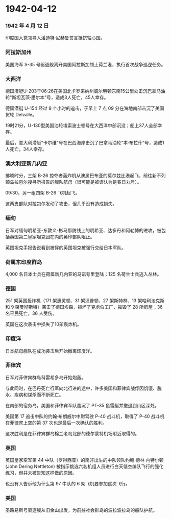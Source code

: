 # 1942-04-12

### 1942 年 4 月 12 日

印度国大党领导人潘迪特·尼赫鲁誓言抵抗轴心国。

### 阿拉斯加州

美国海军 S-35 号驱逐舰离开美国阿拉斯加领土荷兰港，执行首次战争巡逻任务。

### 大西洋

德国潜艇U-203于06:26在美国北卡罗来纳州威尔明顿东南15公里处击沉巴拿马油轮"斯坦瓦茨·墨尔本"号，造成3人死亡，45人幸存。

德国潜艇 U-154 经过 9 个小时的追击，于早上 7 点 09
分在海地南部击沉了美国货轮 Delvalle。

19时21分，U-130型美国油轮埃索波士顿号在大西洋中部沉没；船上37人全部幸存。

最后，意大利潜艇"卡尔维"号在巴西海岸击沉了巴拿马油轮"本·布拉什"号，造成1人死亡，34人幸存。

### 澳大利亚新几内亚

拂晓时分，三架 B-26
掠夺者轰炸机从澳属巴布亚的莫尔兹比港起飞，前往新不列颠岛拉包尔搜寻所报告的舰队航母（很可能是被误认为是春日丸号）。

09:30，另一组四架 B-26 飞机起飞。

这两支部队对拉包尔发动了攻击，但几乎没有造成损失。

### 缅甸

日军对缅甸明希亚-东敦义-彬马那防线上的明希亚、达多丹和阿勒博的进攻，被包括英国第二皇家坦克团在内的英印部队阻止。

英国坦克手报告说看到被俘的英国坦克被强行交给日本军队。

### 荷属东印度群岛

4,000 名日本士兵在荷属新几内亚的马诺夸里登陆；125 名荷兰士兵逃入丛林。

### 德国

251 架英国轰炸机（171 架惠灵顿、31 架汉普顿、27 架斯特林、13
架哈利法克斯和 9 架曼彻斯特）袭击了德国埃森，损坏了克虏伯工厂，摧毁了 28
所房屋；36 名平民死亡，36 人受伤。

英国在这次袭击中损失了10架轰炸机。

### 印度洋

日本航母舰队在成功袭击后开始撤离印度洋。

### 菲律宾

日军对菲律宾群岛科雷希多岛开始炮轰。

与此同时，在巴丹死亡行军向北行进的途中，许多美国和菲律宾战俘因饥饿、脱水、疾病和谋杀而不断死亡。

在南部的宿务岛，美国和菲律宾军队凿沉了 PT-35 鱼雷艇并撤退到山区深处。

美国第 17 追击中队的约翰·布朗威尔中尉驾驶 P-40 战斗机，取得了 P-40
战斗机在菲律宾上空的第 37 次也是最后一次确认的胜利。

这次胜利是在菲律宾群岛棉兰老岛北部的德尔蒙特机场附近取得的。

### 英国

英国皇家空军第 44 中队（罗得西亚）的南非出生的中队领队约翰·德林·内特尔顿
(John Dering Nettleton)
被指示挑选六名机组人员进行白天低空编队飞行的强化练习，但并未被告知这样做的原因。

也没有人告诉他为什么第 97 中队的 6 架飞机要参加这次飞行。

### 美国

圣路易斯号驱逐舰从旧金山出发，为前往社会群岛的波拉波拉岛的船队护航。